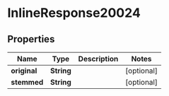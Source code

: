 

# InlineResponse20024


## Properties

Name | Type | Description | Notes
------------ | ------------- | ------------- | -------------
**original** | **String** |  |  [optional]
**stemmed** | **String** |  |  [optional]



